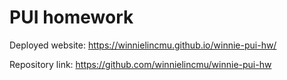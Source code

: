 # PUI homework

Deployed website: https://winnielincmu.github.io/winnie-pui-hw/

Repository link: https://github.com/winnielincmu/winnie-pui-hw
